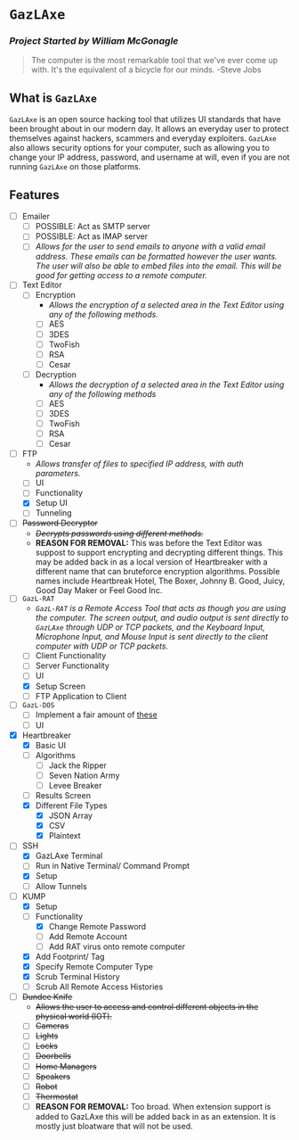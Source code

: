 # `GazLAxe`
### _Project Started by William McGonagle_

> The computer is the most remarkable tool that we've ever come up with. It's the equivalent of a bicycle for our minds.
> -Steve Jobs

## What is `GazLAxe`
`GazLAxe` is an open source hacking tool that utilizes UI standards that have been brought about in our modern day. It allows an everyday user to protect themselves against hackers, scammers and everyday exploiters. `GazLAxe` also allows security options for your computer, such as allowing you to change your IP address, password, and username at will, even if you are not running `GazLAxe` on those platforms.

## Features
- [ ] Emailer
  - [ ] POSSIBLE: Act as SMTP server
  - [ ] POSSIBLE: Act as IMAP server
  - [ ] _Allows for the user to send emails to anyone with a valid email address. These emails can be formatted however the user wants. The user will also be able to embed files into the email. This will be good for getting access to a remote computer._
- [ ] Text Editor
  - [ ] Encryption
    - _Allows the encryption of a selected area in the Text Editor using any of the following methods._
    - [ ] AES
    - [ ] 3DES
    - [ ] TwoFish
    - [ ] RSA
    - [ ] Cesar
  - [ ] Decryption
    - _Allows the decryption of a selected area in the Text Editor using any of the following methods_
    - [ ] AES
    - [ ] 3DES
    - [ ] TwoFish
    - [ ] RSA
    - [ ] Cesar
- [ ] FTP
  - _Allows transfer of files to specified IP address, with auth parameters._
  - [ ] UI
  - [ ] Functionality 
  - [X] Setup UI
  - [ ] Tunneling
- [ ] ~~Password Decryptor~~
  - ~~_Decrypts passwords using different methods._~~
  - __REASON FOR REMOVAL:__ This was before the Text Editor was suppost to support encrypting and decrypting different things. This may be added back in as a local version of Heartbreaker with a different name that can bruteforce encryption algorithms. Possible names include Heartbreak Hotel, The Boxer, Johnny B. Good, Juicy, Good Day Maker or Feel Good Inc. 
- [ ] `GazL-RAT`
  - _`GazL-RAT` is a Remote Access Tool that acts as though you are using the computer. The screen output, and audio output is sent directly to `GazLAxe` through UDP or TCP packets, and the Keyboard Input, Microphone Input, and Mouse Input is sent directly to the client computer with UDP or TCP packets._
  - [ ] Client Functionality
  - [ ] Server Functionality
  - [ ] UI
  - [X] Setup Screen
  - [ ] FTP Application to Client
- [ ] `GazL-DOS` 
  - [ ] Implement a fair amount of [these](https://en.wikipedia.org/wiki/Denial-of-service_attack)
  - [ ] UI
- [X] Heartbreaker
  - [X] Basic UI
  - [ ] Algorithms
    - [ ] Jack the Ripper
    - [ ] Seven Nation Army
    - [ ] Levee Breaker
  - [ ] Results Screen
  - [X] Different File Types
    - [X] JSON Array
    - [X] CSV
    - [X] Plaintext 
- [ ] SSH
  - [X] GazLAxe Terminal
  - [ ] Run in Native Terminal/ Command Prompt
  - [X] Setup
  - [ ] Allow Tunnels
- [ ] KUMP
  - [X] Setup
  - [ ] Functionality
    - [X] Change Remote Password
    - [ ] Add Remote Account
    - [ ] Add RAT virus onto remote computer
  - [X] Add Footprint/ Tag
  - [X] Specify Remote Computer Type
  - [X] Scrub Terminal History
  - [ ] Scrub All Remote Access Histories
- [ ] ~~Dundee Knife~~
  - ~~Allows the user to access and control different objects in the physical world (IOT).~~
  - [ ] ~~Cameras~~
  - [ ] ~~Lights~~
  - [ ] ~~Locks~~
  - [ ] ~~Doorbells~~
  - [ ] ~~Home Managers~~
  - [ ] ~~Speakers~~
  - [ ] ~~Robot~~
  - [ ] ~~Thermostat~~
  - [ ] __REASON FOR REMOVAL:__ Too broad. When extension support is added to GazLAxe this will be added back in as an extension. It is mostly just bloatware that will not be used. 
